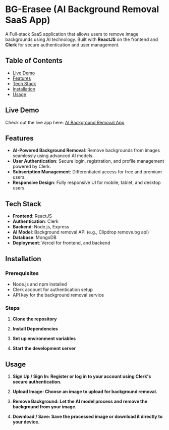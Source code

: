 # BG-Erasee (AI Background Removal SaaS App)

A Full-stack SaaS application that allows users to remove image backgrounds using AI technology. Built with **ReactJS** on the frontend and **Clerk** for secure authentication and user management.

## Table of Contents
- [Live Demo](#live-demo)
- [Features](#features)
- [Tech Stack](#tech-stack)
- [Installation](#installation)
- [Usage](#usage)

## Live Demo
Check out the live app here: [AI Background Removal App](https://bg-erase-client.vercel.app/)

## Features
- **AI-Powered Background Removal**: Remove backgrounds from images seamlessly using advanced AI models.
- **User Authentication**: Secure login, registration, and profile management powered by Clerk.
- **Subscription Management**: Differentiated access for free and premium users.
- **Responsive Design**: Fully responsive UI for mobile, tablet, and desktop users.


## Tech Stack
- **Frontend**: ReactJS
- **Authentication**: Clerk
- **Backend**: Node.js, Express
- **AI Model**: Background removal API (e.g., Clipdrop remove.bg api)
- **Database**: MongoDB
- **Deployment**: Vercel for frontend, and backend

## Installation

### Prerequisites
- Node.js and npm installed
- Clerk account for authentication setup
- API key for the background removal service

### Steps
1. **Clone the repository**

2. **Install Dependencies**

3. **Set up environment variables**

4. **Start the development server**


## Usage
1. **Sign Up / Sign In: Register or log in to your account using Clerk's secure authentication.**

2. **Upload Image: Choose an image to upload for background removal.**

3. **Remove Background: Let the AI model process and remove the background from your image.**

4. **Download / Save: Save the processed image or download it directly to your device.**
